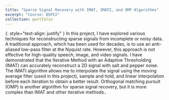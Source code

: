 ```yaml
---
title: "Sparse Signal Recovery with IMAT, IMATI, and OMP Algorithms"
excerpt: "Course: DSPII"
collection: portfolio
---
```

{: style="text-align: justify" }
In this project, I have explored various techniques for reconstructing sparse signals from incomplete or noisy data. A traditional approach, which has been used for decades, is to use an anti-aliased low-pass filter at the Nyquist rate. However, this approach is not effective for high-quality speech, image, and video signals. I have demonstrated that the Iterative Method with an Adaptive Thresholding (IMAT) can accurately reconstruct a 2D signal with salt and pepper noise. The IMATI algorithm allows me to interpolate the signal using the moving average filter (used in this project), sample and hold, and linear interpolation before each iteration to obtain a better result. Orthogonal matching pursuit (OMP) is another algorithm for sparse signal recovery, but it is more complex than IMAT and other iterative methods..
